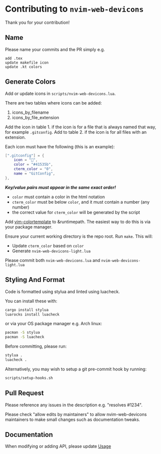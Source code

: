 # Contributing to `nvim-web-devicons`

Thank you for your contribution!

## Name

Please name your commits and the PR simply e.g.

    add .tex
    update makefile icon
    update .kt colors

## Generate Colors

Add or update icons in `scripts/nvim-web-devicons.lua`.

There are two tables where icons can be added:
1. icons_by_filename
2. icons_by_file_extension

Add the icon in table 1. if the icon is for a file that is always named that
way, for example `.gitconfig`. Add to table 2. if the icon is for all files
with an extension.

Each icon must have the following (this is an example):
```lua
[".gitconfig"] = {
    icon = "",
    color = "#41535b",
    cterm_color = "0",
    name = "GitConfig",
},
```
___Key/value pairs must appear in the same exact order!___

- `color` must contain a color in the html notation
- `cterm_color` must be below `color`, and it must contain a number (any number)
- the correct value for `cterm_color` will be generated by the script

Add [vim-colortemplate](https://github.com/lifepillar/vim-colortemplate) to &runtimepath. The easiest way to do this is via your package manager.

Ensure your current working directory is the repo root.
Run `make`. This will:
- Update `cterm_color` based on `color`
- Generate `nvim-web-devicons-light.lua`

Please commit both `nvim-web-devicons.lua` and `nvim-web-devicons-light.lua`

## Styling And Format

Code is formatted using stylua and linted using luacheck.

You can install these with:
```sh
cargo install stylua
luarocks install luacheck
```

or via your OS package manager e.g. Arch linux:
```sh
pacman -S stylua
pacman -S luacheck
```

Before committing, please run:
```sh
stylua .
luacheck .
```

Alternatively, you may wish to setup a git pre-commit hook by running:
```sh
scripts/setup-hooks.sh
```

## Pull Request

Please reference any issues in the description e.g. "resolves #1234".

Please check "allow edits by maintainers" to allow nvim-web-devicons maintainers to make small changes such as documentation tweaks.

## Documentation

When modifying or adding API, please update [Usage](README.md#Usage)
